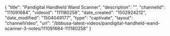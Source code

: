 {
    "title": "Pandigital Handheld Wand Scanner",
    "description": "",
    "channelid": "111091684",
    "videoid": "111180258",
    "date_created": "1502924212",
    "date_modified": "1504049177",
    "type": "captivate",
    "layout": "channelVideo",
    "url": "\/bbbusa-latest-videos\/pandigital-handheld-wand-scanner-3-notes\/111091684-111180258"
}